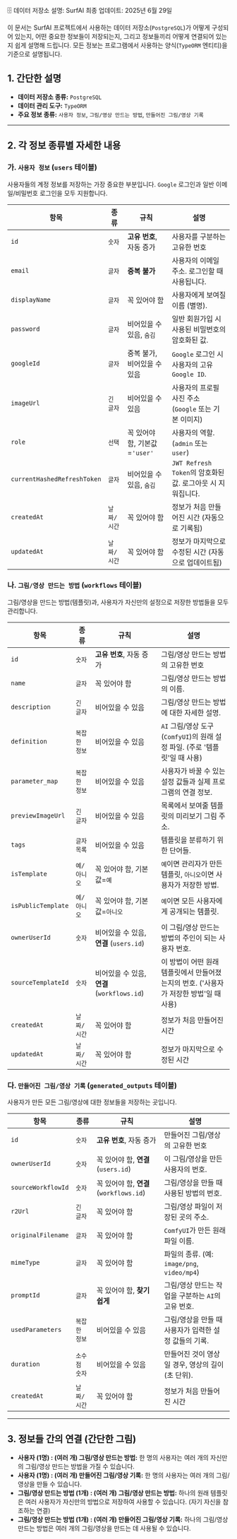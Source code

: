 🗄️ 데이터 저장소 설명: SurfAI
최종 업데이트: 2025년 6월 29일

이 문서는 SurfAI 프로젝트에서 사용하는 데이터 저장소(`PostgreSQL`)가 어떻게 구성되어 있는지, 어떤 중요한 정보들이 저장되는지, 그리고 정보들끼리 어떻게 연결되어 있는지 쉽게 설명해 드립니다. 모든 정보는 프로그램에서 사용하는 양식(`TypeORM` 엔티티)을 기준으로 설명됩니다.

## 1. 간단한 설명

-   **데이터 저장소 종류:** `PostgreSQL`
-   **데이터 관리 도구:** `TypeORM`
-   **주요 정보 종류:** `사용자 정보`, `그림/영상 만드는 방법`, `만들어진 그림/영상 기록`

---

## 2. 각 정보 종류별 자세한 내용

### 가. `사용자 정보` (`users` 테이블)

사용자들의 계정 정보를 저장하는 가장 중요한 부분입니다. `Google` 로그인과 일반 이메일/비밀번호 로그인을 모두 지원합니다.

| 항목                      | 종류             | 규칙                       | 설명                                                       |
| --------------------------- | ---------------- | -------------------------- | ---------------------------------------------------------- |
| `id`                        | `숫자`           | **고유 번호**, 자동 증가     | 사용자를 구분하는 고유한 번호                               |
| `email`                     | `글자`           | **중복 불가**              | 사용자의 이메일 주소. 로그인할 때 사용됩니다.              |
| `displayName`               | `글자`           | 꼭 있어야 함               | 사용자에게 보여질 이름 (별명).                             |
| `password`                  | `글자`           | 비어있을 수 있음, `숨김`     | 일반 회원가입 시 사용된 비밀번호의 암호화된 값.            |
| `googleId`                  | `글자`           | 중복 불가, 비어있을 수 있음 | `Google` 로그인 시 사용자의 고유 `Google ID`.              |
| `imageUrl`                  | `긴 글자`        | 비어있을 수 있음           | 사용자의 프로필 사진 주소 (`Google` 또는 기본 이미지)        |
| `role`                      | `선택`           | 꼭 있어야 함, 기본값=`'user'` | 사용자의 역할. (`admin` 또는 `user`)                       |
| `currentHashedRefreshToken` | `글자`           | 비어있을 수 있음, `숨김`     | `JWT Refresh Token`의 암호화된 값. 로그아웃 시 지워집니다. |
| `createdAt`                 | `날짜/시간`      | 꼭 있어야 함               | 정보가 처음 만들어진 시간 (자동으로 기록됨)                |
| `updatedAt`                 | `날짜/시간`      | 꼭 있어야 함               | 정보가 마지막으로 수정된 시간 (자동으로 업데이트됨)        |

### 나. `그림/영상 만드는 방법` (`workflows` 테이블)

그림/영상을 만드는 방법(템플릿)과, 사용자가 자신만의 설정으로 저장한 방법들을 모두 관리합니다.

| 항목                 | 종류      | 규칙                                    | 설명                                                                 |
| -------------------- | --------- | --------------------------------------- | -------------------------------------------------------------------- |
| `id`                 | `숫자`    | **고유 번호**, 자동 증가                | 그림/영상 만드는 방법의 고유한 번호                                  |
| `name`               | `글자`    | 꼭 있어야 함                            | 그림/영상 만드는 방법의 이름.                                        |
| `description`        | `긴 글자` | 비어있을 수 있음                        | 그림/영상 만드는 방법에 대한 자세한 설명.                            |
| `definition`         | `복잡한 정보` | 비어있을 수 있음                        | `AI` 그림/영상 도구(`ComfyUI`)의 원래 설정 파일. (주로 '템플릿'일 때 사용) |
| `parameter_map`      | `복잡한 정보` | 비어있을 수 있음                        | 사용자가 바꿀 수 있는 설정 값들과 실제 프로그램의 연결 정보.         |
| `previewImageUrl`    | `긴 글자` | 비어있을 수 있음                        | 목록에서 보여줄 템플릿의 미리보기 그림 주소.                        |
| `tags`               | `글자 목록` | 비어있을 수 있음                        | 템플릿을 분류하기 위한 단어들.                                       |
| `isTemplate`         | `예/아니오` | 꼭 있어야 함, 기본값=`예`               | `예`이면 관리자가 만든 템플릿, `아니오`이면 사용자가 저장한 방법.     |
| `isPublicTemplate`   | `예/아니오` | 꼭 있어야 함, 기본값=`아니오`           | `예`이면 모든 사용자에게 공개되는 템플릿.                            |
| `ownerUserId`        | `숫자`    | 비어있을 수 있음, **연결** (`users.id`) | 이 그림/영상 만드는 방법의 주인이 되는 사용자 번호.                  |
| `sourceTemplateId`   | `숫자`    | 비어있을 수 있음, **연결** (`workflows.id`) | 이 방법이 어떤 원래 템플릿에서 만들어졌는지의 번호. ('사용자가 저장한 방법'일 때 사용) |
| `createdAt`          | `날짜/시간` | 꼭 있어야 함                            | 정보가 처음 만들어진 시간                                            |
| `updatedAt`          | `날짜/시간` | 꼭 있어야 함                            | 정보가 마지막으로 수정된 시간                                        |

### 다. `만들어진 그림/영상 기록` (`generated_outputs` 테이블)

사용자가 만든 모든 그림/영상에 대한 정보들을 저장하는 곳입니다.

| 항목              | 종류             | 규칙                       | 설명                                                         |
| ------------------- | ---------------- | -------------------------- | ------------------------------------------------------------ |
| `id`                | `숫자`           | **고유 번호**, 자동 증가     | 만들어진 그림/영상의 고유한 번호                             |
| `ownerUserId`       | `숫자`           | 꼭 있어야 함, **연결** (`users.id`) | 이 그림/영상을 만든 사용자의 번호.                           |
| `sourceWorkflowId`  | `숫자`           | 꼭 있어야 함, **연결** (`workflows.id`) | 그림/영상을 만들 때 사용된 방법의 번호.                     |
| `r2Url`             | `긴 글자`        | 꼭 있어야 함               | 그림/영상 파일이 저장된 곳의 주소.                           |
| `originalFilename`  | `글자`           | 꼭 있어야 함               | `ComfyUI`가 만든 원래 파일 이름.                             |
| `mimeType`          | `글자`           | 꼭 있어야 함               | 파일의 종류. (예: `image/png`, `video/mp4`)                  |
| `promptId`          | `글자`           | 꼭 있어야 함, **찾기 쉽게** | 그림/영상 만드는 작업을 구분하는 `AI`의 고유 번호.             |
| `usedParameters`    | `복잡한 정보`    | 비어있을 수 있음           | 그림/영상을 만들 때 사용자가 입력한 설정 값들의 기록.        |
| `duration`          | `소수점 숫자`    | 비어있을 수 있음           | 만들어진 것이 영상일 경우, 영상의 길이(초 단위).             |
| `createdAt`         | `날짜/시간`      | 꼭 있어야 함               | 정보가 처음 만들어진 시간                                    |

---

## 3. 정보들 간의 연결 (간단한 그림)

-   **사용자 (1명) : (여러 개) 그림/영상 만드는 방법:** 한 명의 사용자는 여러 개의 자신만의 그림/영상 만드는 방법을 가질 수 있습니다.
-   **사용자 (1명) : (여러 개) 만들어진 그림/영상 기록:** 한 명의 사용자는 여러 개의 그림/영상을 만들 수 있습니다.
-   **그림/영상 만드는 방법 (1개) : (여러 개) 그림/영상 만드는 방법:** 하나의 원래 템플릿은 여러 사용자가 자신만의 방법으로 저장하여 사용할 수 있습니다. (자기 자신을 참조하는 연결)
-   **그림/영상 만드는 방법 (1개) : (여러 개) 만들어진 그림/영상 기록:** 하나의 그림/영상 만드는 방법은 여러 개의 그림/영상을 만드는 데 사용될 수 있습니다.